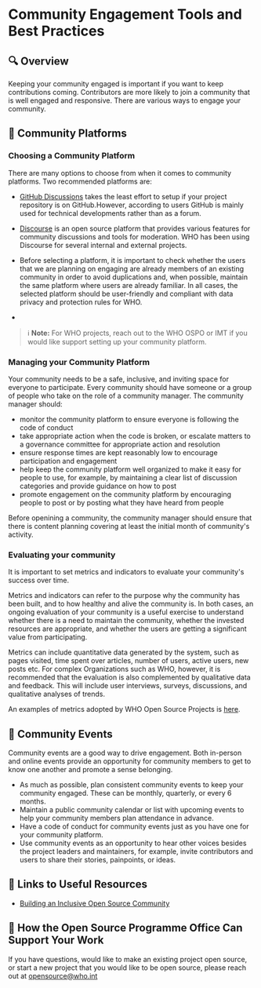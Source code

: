 # Community Engagement Tools and Best Practices

## 🔍 Overview

Keeping your community engaged is important if you want to keep contributions coming. Contributors are more likely to join a community that is well engaged and responsive. There are various ways to engage your community.

## 🧩 Community Platforms

### Choosing a Community Platform

There are many options to choose from when it comes to community platforms. Two recommended platforms are:

- [GitHub Discussions](https://docs.github.com/en/discussions) takes the least effort to setup if your project repository is on GitHub.However, according to users GitHub is mainly used for technical developments rather than as a forum.
- [Discourse](https://www.discourse.org/) is an open source platform that provides various features for community discussions and tools for moderation. WHO has been using Discourse for several internal and external projects.

- Before selecting a platform, it is important to check whether the users that we are planning on engaging are already members of an existing community in order to avoid duplications and, when possible, maintain the same platform where users are already familiar. In all cases, the selected platform should be user-friendly and compliant with data privacy and protection rules for WHO.
- 
> ℹ **Note:** For WHO projects, reach out to the WHO OSPO or IMT if you would like support setting up your community platform.

### Managing your Community Platform

Your community needs to be a safe, inclusive, and inviting space for everyone to participate. Every community should have someone or a group of people who take on the role of a community manager. The community manager should:

- monitor the community platform to ensure everyone is following the code of conduct 
- take appropriate action when the code is broken, or escalate matters to a governance committee for appropriate action and resolution
- ensure response times are kept reasonably low to encourage participation and engagement
- help keep the community platform well organized to make it easy for people to use, for example, by maintaining a clear list of discussion categories and provide guidance on how to post
- promote engagement on the community platform by encouraging people to post or by posting what they have heard from people

Before openining a community, the community manager should ensure that there is content planning covering at least the initial month of community's activity.

### Evaluating your community

It is important to set metrics and indicators to evaluate your community's success over time. 

Metrics and indicators can refer to the purpose why the community has been built, and to how healthy and alive the community is. In both cases, an ongoing evaluation of your community is a useful exercise to understand whether there is a need to maintain the community, whether the invested resources are appropriate, and whether the users are getting a significant value from participating.

Metrics can include quantitative data generated by the system, such as pages visited, time spent over articles, number of users, active users, new posts etc. For complex Organizations such as WHO, however, it is recommended that the evaluation is also complemented by qualitative data and feedback. This will include user interviews, surveys, discussions, and qualitative analyses of trends.

An examples of metrics adopted by WHO Open Source Projects is [here](https://worldhealthorganization.github.io/world-health-org-metrics).


## 📅 Community Events

Community events are a good way to drive engagement. Both in-person and online events provide an opportunity for community members to get to know one another and promote a sense belonging.

- As much as possible, plan consistent community events to keep your community engaged. These can be monthly, quarterly, or every 6 months.
- Maintain a public community calendar or list with upcoming events to help your community members plan attendance in advance.
- Have a code of conduct for community events just as you have one for your community platform.
- Use community events as an opportunity to hear other voices besides the project leaders and maintainers, for example, invite contributors and users to share their stories, painpoints, or ideas.

## 🔗 Links to Useful Resources

- [Building an Inclusive Open Source Community](https://todogroup.org/guides/diversity-inclusion/)

## 💬 How the Open Source Programme Office Can Support Your Work

If you have questions, would like to make an existing project open source, or start a new project that you would like to be open source, please reach out at opensource@who.int
